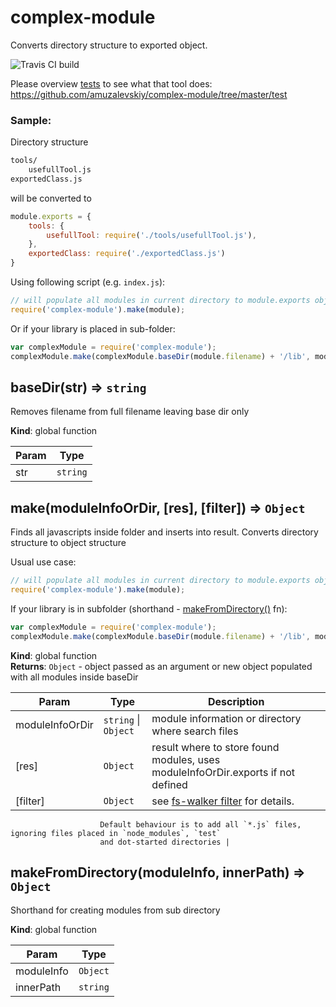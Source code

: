 # complex-module

Converts directory structure to exported object.

![Travis CI build](https://travis-ci.org/amuzalevskiy/complex-module.svg?branch=master)

Please overview [tests](https://github.com/amuzalevskiy/complex-module/tree/master/test) to see what that tool does:
https://github.com/amuzalevskiy/complex-module/tree/master/test

### Sample:
Directory structure
```sh
tools/
    usefullTool.js
exportedClass.js
```
will be converted to
```js
module.exports = {
    tools: {
        usefullTool: require('./tools/usefullTool.js'),
    },
    exportedClass: require('./exportedClass.js')
}
```

Using following script (e.g. `index.js`):
```javascript
// will populate all modules in current directory to module.exports object
require('complex-module').make(module);
```

Or if your library is placed in sub-folder:
```javascript
var complexModule = require('complex-module');
complexModule.make(complexModule.baseDir(module.filename) + '/lib', module.exports);
```

<a name="baseDir"></a>
## baseDir(str) ⇒ <code>string</code>
Removes filename from full filename leaving base dir only

**Kind**: global function  

| Param | Type |
| --- | --- |
| str | <code>string</code> | 

<a name="make"></a>
## make(moduleInfoOrDir, [res], [filter]) ⇒ <code>Object</code>
Finds all javascripts inside folder and inserts into result. Converts directory structure to object structureUsual use case:```javascript// will populate all modules in current directory to module.exports objectrequire('complex-module').make(module);```If your library is in subfolder (shorthand - [makeFromDirectory()](##makefromdirectorymoduleinfo-innerpath--object) fn):```javascriptvar complexModule = require('complex-module');complexModule.make(complexModule.baseDir(module.filename) + '/lib', module.exports);```

**Kind**: global function  
**Returns**: <code>Object</code> - object passed as an argument or new object populated with all modules inside baseDir  

| Param | Type | Description |
| --- | --- | --- |
| moduleInfoOrDir | <code>string</code> &#124; <code>Object</code> | module information or directory where search files |
| [res] | <code>Object</code> | result where to store found modules, uses moduleInfoOrDir.exports if not defined |
| [filter] | <code>Object</code> | see [fs-walker filter](https://github.com/steventhuriot/node-fs-walker#filters) for details.                        Default behaviour is to add all `*.js` files, ignoring files placed in `node_modules`, `test`                        and dot-started directories |

<a name="makeFromDirectory"></a>
## makeFromDirectory(moduleInfo, innerPath) ⇒ <code>Object</code>
Shorthand for creating modules from sub directory

**Kind**: global function  

| Param | Type |
| --- | --- |
| moduleInfo | <code>Object</code> | 
| innerPath | <code>string</code> | 

